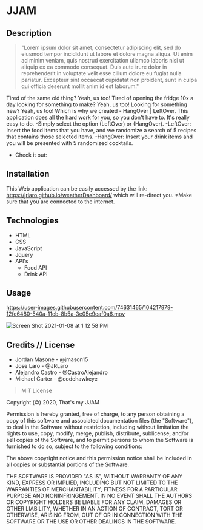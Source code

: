 # JJAM

## Description 

> "Lorem ipsum dolor sit amet, consectetur adipiscing elit, sed do eiusmod tempor incididunt ut labore et dolore magna aliqua. Ut enim ad minim veniam, quis nostrud exercitation ullamco laboris nisi ut aliquip ex ea commodo consequat. Duis aute irure dolor in reprehenderit in voluptate velit esse cillum dolore eu fugiat nulla pariatur. Excepteur sint occaecat cupidatat non proident, sunt in culpa qui officia deserunt mollit anim id est laborum."

Tired of the same old thing?
Yeah, us too!
Tired of opening the fridge 10x a day looking for something to make?
Yeah, us too!
Looking for something new?
Yeah, us too!
Which is why we created - HangOver | LeftOver.
This application does all the hard work for you, so you don't have to. It's really easy to do. 
     -Simply select the option (LeftOver) or (HangOver).
     -LeftOver: Insert the food items that you have, and we randomize a search of 5 recipes that contains those selected items. 
     -HangOver: Insert your drink items and you will be presented with 5 randomized cocktails.


  - Check it out: 



## Installation

This Web application can be easily accessed by the link: https://jrlaro.github.io/weatherDashboard/
which will re-direct you. *Make sure that you are connected to the internet.

## Technologies
- HTML
- CSS
- JavaScript
- Jquery
- API's
   - Food API
   - Drink API
 
## Usage 

https://user-images.githubusercontent.com/74631465/104217979-12fe6480-540a-11eb-8b5a-3e05e9eaf0a6.mov

![Screen Shot 2021-01-08 at 1 12 58 PM](https://user-images.githubusercontent.com/74631465/104218017-214c8080-540a-11eb-8b96-249323048cfd.png)


## Credits // License

- Jordan Masone - @jmason15
- Jose Laro - @JRLaro
- Alejandro Castro - @CastroAlejandro
- Michael Carter - @codehawkeye

> MIT License

Copyright (©) 2020, That's my JJAM

Permission is hereby granted, free of charge, to any person obtaining a copy of this software and associated documentation files (the "Software"), to deal in the Software without restriction, including without limitation the rights to use, copy, modify, merge, publish, distribute, sublicense, and/or sell copies of the Software, and to permit persons to whom the Software is furnished to do so, subject to the following conditions:

The above copyright notice and this permission notice shall be included in all copies or substantial portions of the Software.

THE SOFTWARE IS PROVIDED "AS IS", WITHOUT WARRANTY OF ANY KIND, EXPRESS OR IMPLIED, INCLUDING BUT NOT LIMITED TO THE WARRANTIES OF MERCHANTABILITY, FITNESS FOR A PARTICULAR PURPOSE AND NONINFRINGEMENT. IN NO EVENT SHALL THE AUTHORS OR COPYRIGHT HOLDERS BE LIABLE FOR ANY CLAIM, DAMAGES OR OTHER LIABILITY, WHETHER IN AN ACTION OF CONTRACT, TORT OR OTHERWISE, ARISING FROM, OUT OF OR IN CONNECTION WITH THE SOFTWARE OR THE USE OR OTHER DEALINGS IN THE SOFTWARE.
